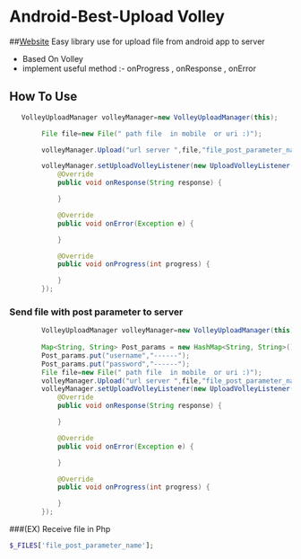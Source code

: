 # Android-Best-Upload   Volley  
##[Website](http://mohammedalimoor.github.io/Android-Best-Upload/)
Easy library  use  for  upload file from  android app to server  
* Based On Volley 
* implement useful  method :-  onProgress , onResponse , onError

## How To Use
````java
   VolleyUploadManager volleyManager=new VolleyUploadManager(this);

        File file=new File(" path file  in mobile  or uri :)");

        volleyManager.Upload("url server ",file,"file_post_parameter_name");

        volleyManager.setUploadVolleyListener(new UploadVolleyListener() {
            @Override
            public void onResponse(String response) {

            }

            @Override
            public void onError(Exception e) {

            }

            @Override
            public void onProgress(int progress) {

            }
        });
````
  
### Send file with post parameter to server 
````java
        VolleyUploadManager volleyManager=new VolleyUploadManager(this);
        
        Map<String, String> Post_params = new HashMap<String, String>();
        Post_params.put("username","------");
        Post_params.put("password","------");
        File file=new File(" path file  in mobile  or uri :)");
        volleyManager.Upload("url server ",file,"file_post_parameter_name",Post_params);
        volleyManager.setUploadVolleyListener(new UploadVolleyListener() {
            @Override
            public void onResponse(String response) {

            }

            @Override
            public void onError(Exception e) {

            }

            @Override
            public void onProgress(int progress) {

            }
        });
````
###(EX) Receive file in Php  
 ````php
 $_FILES['file_post_parameter_name'];
 ````
 
